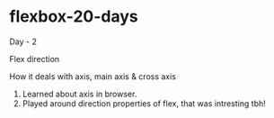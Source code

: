 # flexbox-20-days

Day - 2

Flex direction

How it deals with axis, main axis & cross axis

1. Learned about axis in browser.
2. Played around direction properties of flex, that was intresting tbh!
